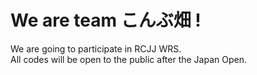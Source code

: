 # We are team こんぶ畑 !

We are going to participate in RCJJ WRS.  
All codes will be open to the public after the Japan Open.